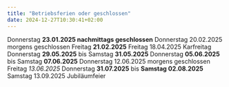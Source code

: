 ```yaml
---
title: "Betriebsferien oder geschlossen"
date: 2024-12-27T10:30:41+02:00
---
```

Donnerstag **23.01.2025 nachmittags geschlossen**
Donnerstag 20.02.2025 morgens geschlossen
Freitag **21.02.2025**
Freitag 18.04.2025 Karfreitag
Donnerstag **29.05.2025** bis Samstag **31.05.2025**
Donnerstag **05.06.2025** bis Samstag **07.06.2025**
Donnerstag 12.06.2025 morgens geschlossen
Freitag *13.06.2025*
Donnerstag **31.07.2025** bis **Samstag 02.08.2025**
Samstag 13.09.2025 Jubiläumfeier

